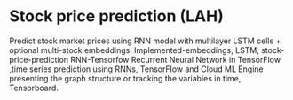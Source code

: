 # Stock price prediction (LAH)
 
 Predict stock market prices using RNN model with multilayer LSTM cells + optional multi-stock embeddings.
Implemented-embeddings, LSTM, stock-price-prediction RNN-Tensorfow
Recurrent Neural Network in TensorFlow ,time series prediction using RNNs, TensorFlow and Cloud ML Engine
presenting the graph structure or tracking the variables in time, Tensorboard.


